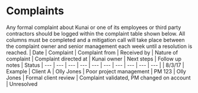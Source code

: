 # Complaints
Any formal complaint about Kunai or one of its employees or third party contractors should be logged within the complaint table shown below. All columns must be completed and a mitigation call will take place between the complaint owner and senior management each week until a resolution is reached.
| Date | Complaint | Complaint from | Received by | Nature of complaint | Complaint directed at | Kunai owner | Next steps | Follow up notes | Status
| --- | --- | --- | --- | --- | --- | --- | --- | --- | --- |
| 8/3/17 | Example | Client A | Olly Jones | Poor project management | PM 123 | Olly Jones | Formal client review | Complaint validated, PM changed on account | Unresolved
